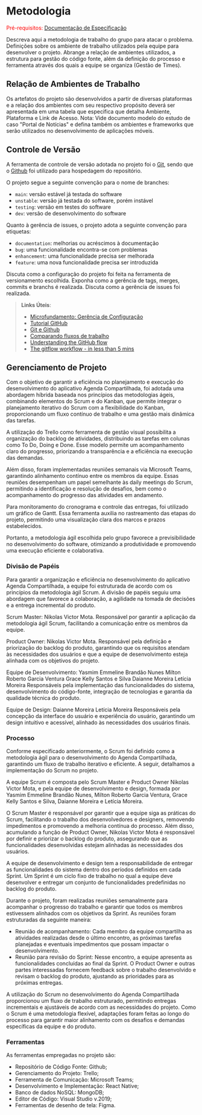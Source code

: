 
# Metodologia

<span style="color:red">Pré-requisitos: <a href="2-Especificação do Projeto.md"> Documentação de Especificação</a></span>

Descreva aqui a metodologia de trabalho do grupo para atacar o problema. Definições sobre os ambiente de trabalho utilizados pela  equipe para desenvolver o projeto. Abrange a relação de ambientes utilizados, a estrutura para gestão do código fonte, além da definição do processo e ferramenta através dos quais a equipe se organiza (Gestão de Times).

## Relação de Ambientes de Trabalho

Os artefatos do projeto são desenvolvidos a partir de diversas plataformas e a relação dos ambientes com seu respectivo propósito deverá ser apresentada em uma tabela que especifica que detalha Ambiente, Plataforma e Link de Acesso. 
Nota: Vide documento modelo do estudo de caso "Portal de Notícias" e defina também os ambientes e frameworks que serão utilizados no desenvolvimento de aplicações móveis.

## Controle de Versão

A ferramenta de controle de versão adotada no projeto foi o
[Git](https://git-scm.com/), sendo que o [Github](https://github.com)
foi utilizado para hospedagem do repositório.

O projeto segue a seguinte convenção para o nome de branches:

- `main`: versão estável já testada do software
- `unstable`: versão já testada do software, porém instável
- `testing`: versão em testes do software
- `dev`: versão de desenvolvimento do software

Quanto à gerência de issues, o projeto adota a seguinte convenção para
etiquetas:

- `documentation`: melhorias ou acréscimos à documentação
- `bug`: uma funcionalidade encontra-se com problemas
- `enhancement`: uma funcionalidade precisa ser melhorada
- `feature`: uma nova funcionalidade precisa ser introduzida

Discuta como a configuração do projeto foi feita na ferramenta de versionamento escolhida. Exponha como a gerência de tags, merges, commits e branchs é realizada. Discuta como a gerência de issues foi realizada.

> **Links Úteis**:
> - [Microfundamento: Gerência de Configuração](https://pucminas.instructure.com/courses/87878/)
> - [Tutorial GitHub](https://guides.github.com/activities/hello-world/)
> - [Git e Github](https://www.youtube.com/playlist?list=PLHz_AreHm4dm7ZULPAmadvNhH6vk9oNZA)
>  - [Comparando fluxos de trabalho](https://www.atlassian.com/br/git/tutorials/comparing-workflows)
> - [Understanding the GitHub flow](https://guides.github.com/introduction/flow/)
> - [The gitflow workflow - in less than 5 mins](https://www.youtube.com/watch?v=1SXpE08hvGs)

## Gerenciamento de Projeto

Com o objetivo de garantir a eficiência no planejamento e execução do desenvolvimento do aplicativo Agenda Compartilhada, foi adotada uma abordagem híbrida baseada nos princípios das metodologias ágeis, combinando elementos do Scrum e do Kanban, que permite integrar o planejamento iterativo do Scrum com a flexibilidade do Kanban, proporcionando um fluxo contínuo de trabalho e uma gestão mais dinâmica das tarefas.

A utilização do Trello como ferramenta de gestão visual possibilita a organização do backlog de atividades, distribuindo as tarefas em colunas como To Do, Doing e Done. Esse modelo permite um acompanhamento claro do progresso, priorizando a transparência e a eficiência na execução das demandas. 

Além disso, foram implementadas reuniões semanais via Microsoft Teams, garantindo alinhamento contínuo entre os membros da equipe. Essas reuniões desempenham um papel semelhante às daily meetings do Scrum, permitindo a identificação e resolução de desafios, bem como o acompanhamento do progresso das atividades em andamento.

Para monitoramento do cronograma e controle das entregas, foi utilizado um gráfico de Gantt. Essa ferramenta auxilia no rastreamento das etapas do projeto, permitindo uma visualização clara dos marcos e prazos estabelecidos.

Portanto, a metodologia ágil escolhida pelo grupo favorece a previsibilidade no desenvolvimento do software, otimizando a produtividade e promovendo uma execução eficiente e colaborativa. 


### Divisão de Papéis

Para garantir a organização e eficiência no desenvolvimento do aplicativo Agenda Compartilhada, a equipe foi estruturada de acordo com os princípios da metodologia ágil Scrum. A divisão de papéis seguiu uma abordagem que favorece a colaboração, a agilidade na tomada de decisões e a entrega incremental do produto.

Scrum Master: Nikolas Victor Mota.
Responsável por garantir a aplicação da metodologia ágil Scrum, facilitando a comunicação entre os membros da equipe.

Product Owner: Nikolas Victor Mota.
Responsável pela definição e priorização do backlog do produto, garantindo que os requisitos atendam às necessidades dos usuários e que a equipe de desenvolvimento esteja alinhada com os objetivos do projeto.

Equipe de Desenvolvimento:
Yasmim Emmeline Brandão Nunes
Milton Roberto Garcia Ventura
Grace Kelly Santos e Silva
Daianne Moreira
Letícia Moreira
Responsáveis pela implementação das funcionalidades do sistema, desenvolvimento do código-fonte, integração de tecnologias e garantia da qualidade técnica do produto.

Equipe de Design: 
Daianne Moreira
Letícia Moreira
Responsáveis pela concepção da interface do usuário e experiência do usuário, garantindo um design intuitivo e acessível, alinhado às necessidades dos usuários finais.

### Processo

Conforme especificado anteriormente, o Scrum foi definido como a metodologia ágil para o desenvolvimento do Agenda Compartilhada, garantindo um fluxo de trabalho iterativo e eficiente. A seguir, detalhamos a implementação do Scrum no projeto.

A equipe Scrum é composta pelo Scrum Master e Product Owner Nikolas Victor Mota, e pela equipe de desenvolvimento e design, formada por Yasmim Emmeline Brandão Nunes, Milton Roberto Garcia Ventura, Grace Kelly Santos e Silva, Daianne Moreira e Letícia Moreira.

O Scrum Master é responsável por garantir que a equipe siga as práticas do Scrum, facilitando o trabalho dos desenvolvedores e designers, removendo impedimentos e promovendo a melhoria contínua do processo. Além disso, acumulando a função de Product Owner, Nikolas Victor Mota é responsável por definir e priorizar o backlog do produto, assegurando que as funcionalidades desenvolvidas estejam alinhadas às necessidades dos usuários.

A equipe de desenvolvimento e design tem a responsabilidade de entregar as funcionalidades do sistema dentro dos períodos definidos em cada Sprint. Um Sprint é um ciclo fixo de trabalho no qual a equipe deve desenvolver e entregar um conjunto de funcionalidades predefinidas no backlog do produto.

Durante o projeto, foram realizadas reuniões semanalmente para acompanhar o progresso do trabalho e garantir que todos os membros estivessem alinhados com os objetivos da Sprint. As reuniões foram estruturadas da seguinte maneira: 
- 	Reunião de acompanhamento: Cada membro da equipe compartilha as atividades realizadas desde o último encontro, as próximas tarefas planejadas e eventuais impedimentos que possam impactar o desenvolvimento.
- 	Reunião para revisão do Sprint: Nesse encontro, a equipe apresenta as funcionalidades concluídas ao final da Sprint. O Product Owner e outras partes interessadas fornecem feedback sobre o trabalho desenvolvido e revisam o backlog do produto, ajustando as prioridades para as próximas entregas.

A utilização do Scrum no desenvolvimento do Agenda Compartilhada proporcionou um fluxo de trabalho estruturado, permitindo entregas incrementais e ajustáveis de acordo com as necessidades do projeto. Como o Scrum é uma metodologia flexível, adaptações foram feitas ao longo do processo para garantir maior alinhamento com os desafios e demandas específicas da equipe e do produto.

### Ferramentas

As ferramentas empregadas no projeto são:

- 	Repositório de Código Fonte: Github;
- 	Gerenciamento do Projeto: Trello;
- 	Ferramenta de Comunicação: Microsoft Teams;
- 	Desenvolvimento e Implementação: React Native;
- 	Banco de dados NoSQL: MongoDB;
- 	Editor de Código: Visual Studio v.2019;
- 	Ferramentas de desenho de tela: Figma.


